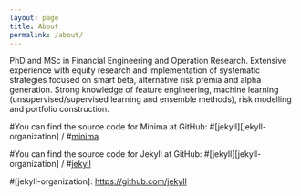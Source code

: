 ```yaml
---
layout: page
title: About
permalink: /about/
---
```


PhD and MSc in Financial Engineering and Operation Research. Extensive experience with equity research and implementation of systematic strategies focused on smart beta, alternative risk premia and alpha generation. Strong knowledge of feature engineering, machine learning (unsupervised/supervised learning and ensemble methods), risk modelling and portfolio construction.

#You can find the source code for Minima at GitHub:
#[jekyll][jekyll-organization] /
#[minima](https://github.com/jekyll/minima)

#You can find the source code for Jekyll at GitHub:
#[jekyll][jekyll-organization] /
#[jekyll](https://github.com/jekyll/jekyll)


#[jekyll-organization]: https://github.com/jekyll
